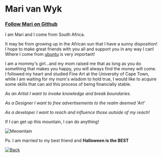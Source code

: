 # Mari van Wyk

### [Follow Mari on Github](https://github.com/Meowri) 

I am Mari and I come from South Africa.

It may be from growing up in the African sun that I have a sunny disposition!  I hope to make great friends with you all and support you in any way I can! Where I come from [ubuntu](https://en.wikipedia.org/wiki/Ubuntu_philosophy) is very important! 

I am a mommy's girl...and my mom raised me that as long as you do something that makes you happy, you will always find the money will come. I followed my heart and studied Fine Art at the University of Cape Town, while I am waiting for my mom's wisdom to hold true, I would like to acquire some skills that can aid this process of being financially stable.


_As an Artist I want to invoke knowledge and break boundaries._ 

_As a Designer I want to free advertisements to the realm deemed 'Art'_ 

_As a developer I want to reach and influence those outside of my reach!_

If I can get up this mountain, I can do anything!

![Meowntain](https://i.imgur.com/2thgQW8.jpg)

Ps. I am married to my best friend and __Halloween is the BEST__

[![Back](https://i.imgur.com/YOI6zzp.png)](./README.md)